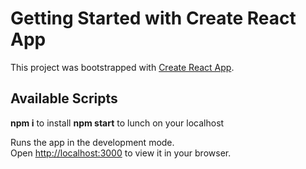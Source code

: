 # Getting Started with Create React App

This project was bootstrapped with [Create React App](https://github.com/facebook/create-react-app).

## Available Scripts

 **npm i** to install 
 **npm start** to lunch on your localhost 
 
Runs the app in the development mode.\
Open [http://localhost:3000](http://localhost:3000) to view it in your browser.



